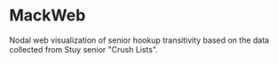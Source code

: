 MackWeb
=======

Nodal web visualization of senior hookup transitivity based on the data collected from Stuy senior "Crush Lists".
